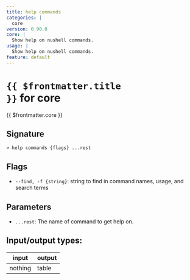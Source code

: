 ```yaml
---
title: help commands
categories: |
  core
version: 0.90.0
core: |
  Show help on nushell commands.
usage: |
  Show help on nushell commands.
feature: default
---
```


<!-- This file is automatically generated. Please edit the command in https://github.com/nushell/nushell instead. -->

# <code>{{ $frontmatter.title }}</code> for core

<div class='command-title'>{{ $frontmatter.core }}</div>

## Signature

`> help commands {flags} ...rest`

## Flags

- `--find, -f {string}`: string to find in command names, usage, and search terms

## Parameters

- `...rest`: The name of command to get help on.

## Input/output types:

| input   | output |
| ------- | ------ |
| nothing | table  |
